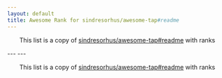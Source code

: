 ```yaml
---
layout: default
title: Awesome Rank for sindresorhus/awesome-tap#readme
---
```


<p align="center">
	This list is a copy of <a href="https://github.com/sindresorhus/awesome-tap#readme">sindresorhus/awesome-tap#readme</a> with ranks
</p>
---
---
<p align="center">
	This list is a copy of <a href="https://github.com/sindresorhus/awesome-tap#readme">sindresorhus/awesome-tap#readme</a> with ranks
</p>

